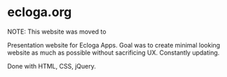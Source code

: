 # ecloga.org

NOTE: This website was moved to [](https://www.lazarjelic.com/ecloga)

Presentation website for Ecloga Apps. Goal was to create minimal looking website as much as possible without sacrificing UX. Constantly updating.

Done with HTML, CSS, jQuery.
